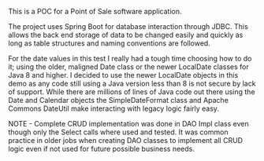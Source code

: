 This is a POC for a Point of Sale software application.

The project uses Spring Boot for database interaction through JDBC. This allows the back end storage of data to be 
changed easily and quickly as long as table structures and naming conventions are followed.

For the date values in this test I really had a tough time choosing how to do it; using the older, maligned Date class 
or the newer LocalDate classes for Java 8 and higher. I decided to use the newer LocalDate objects in this demo as any code
still using a Java version less than 8 is not secure by lack of support. While there are millions of lines of Java code 
out there using the Date and Calendar objects the SimpleDateFormat class and Apache Commons DateUtil make interacting
with legacy logic fairly easy.

NOTE - Complete CRUD implementation was done in DAO Impl class even though only the Select calls where used and tested. 
It was common practice in older jobs when creating DAO classes to implement all CRUD logic even if not used for
future possible business needs.
